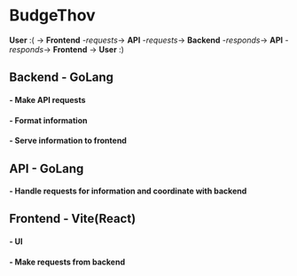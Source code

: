# BudgeThov

**User** :( -> **Frontend** -*requests*-> **API** -*requests*-> **Backend** -*responds*-> **API** -*responds*-> **Frontend** -> **User** :)


## Backend - GoLang

#### - Make API requests

#### - Format information

#### - Serve information to frontend

## API - GoLang

#### - Handle requests for information and coordinate with backend

## Frontend - Vite(React)

#### - UI

#### - Make requests from backend
